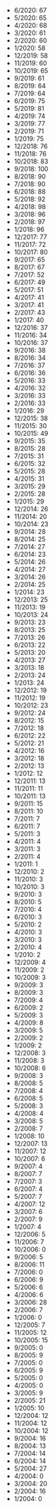 *  6/2020: 67
*  5/2020: 65
*  4/2020: 68
*  3/2020: 61
*  2/2020: 60
*  1/2020: 58
*  12/2019: 58
*  11/2019: 60
*  10/2019: 65
*  9/2019: 61
*  8/2019: 64
*  7/2019: 64
*  6/2019: 75
*  5/2019: 81
*  4/2019: 74
*  3/2019: 77
*  2/2019: 71
*  1/2019: 75
*  12/2018: 76
*  11/2018: 76
*  10/2018: 83
*  9/2018: 100
*  8/2018: 90
*  7/2018: 90
*  6/2018: 88
*  5/2018: 92
*  4/2018: 98
*  3/2018: 96
*  2/2018: 97
*  1/2018: 96
*  12/2017: 77
*  11/2017: 72
*  10/2017: 80
*  9/2017: 65
*  8/2017: 67
*  7/2017: 52
*  6/2017: 49
*  5/2017: 51
*  4/2017: 41
*  3/2017: 41
*  2/2017: 43
*  1/2017: 40
*  12/2016: 37
*  11/2016: 34
*  10/2016: 37
*  9/2016: 38
*  8/2016: 34
*  7/2016: 37
*  6/2016: 36
*  5/2016: 33
*  4/2016: 32
*  3/2016: 33
*  2/2016: 33
*  1/2016: 29
*  12/2015: 38
*  11/2015: 30
*  10/2015: 49
*  9/2015: 35
*  8/2015: 28
*  7/2015: 31
*  6/2015: 32
*  5/2015: 28
*  4/2015: 31
*  3/2015: 29
*  2/2015: 28
*  1/2015: 29
*  12/2014: 26
*  11/2014: 20
*  10/2014: 23
*  9/2014: 28
*  8/2014: 25
*  7/2014: 27
*  6/2014: 23
*  5/2014: 26
*  4/2014: 27
*  3/2014: 26
*  2/2014: 25
*  1/2014: 23
*  12/2013: 25
*  11/2013: 19
*  10/2013: 24
*  9/2013: 23
*  8/2013: 25
*  7/2013: 26
*  6/2013: 22
*  5/2013: 20
*  4/2013: 27
*  3/2013: 18
*  2/2013: 24
*  1/2013: 24
*  12/2012: 19
*  11/2012: 19
*  10/2012: 23
*  9/2012: 24
*  8/2012: 15
*  7/2012: 18
*  6/2012: 22
*  5/2012: 21
*  4/2012: 16
*  3/2012: 18
*  2/2012: 13
*  1/2012: 12
*  12/2011: 13
*  11/2011: 11
*  10/2011: 13
*  9/2011: 15
*  8/2011: 10
*  7/2011: 7
*  6/2011: 7
*  5/2011: 3
*  4/2011: 4
*  3/2011: 3
*  2/2011: 4
*  1/2011: 1
*  12/2010: 2
*  11/2010: 3
*  10/2010: 3
*  9/2010: 3
*  8/2010: 5
*  7/2010: 4
*  6/2010: 3
*  5/2010: 2
*  4/2010: 3
*  3/2010: 3
*  2/2010: 4
*  1/2010: 2
*  12/2009: 4
*  11/2009: 2
*  10/2009: 3
*  9/2009: 3
*  8/2009: 3
*  7/2009: 4
*  6/2009: 2
*  5/2009: 3
*  4/2009: 8
*  3/2009: 5
*  2/2009: 2
*  1/2009: 2
*  12/2008: 3
*  11/2008: 3
*  10/2008: 6
*  9/2008: 3
*  8/2008: 5
*  7/2008: 4
*  6/2008: 5
*  5/2008: 3
*  4/2008: 4
*  3/2008: 5
*  2/2008: 7
*  1/2008: 10
*  12/2007: 13
*  11/2007: 12
*  10/2007: 6
*  9/2007: 4
*  8/2007: 7
*  7/2007: 3
*  6/2007: 4
*  5/2007: 7
*  4/2007: 12
*  3/2007: 6
*  2/2007: 9
*  1/2007: 4
*  12/2006: 5
*  11/2006: 7
*  10/2006: 0
*  9/2006: 5
*  8/2006: 11
*  7/2006: 0
*  6/2006: 9
*  5/2006: 6
*  4/2006: 6
*  3/2006: 28
*  2/2006: 7
*  1/2006: 0
*  12/2005: 7
*  11/2005: 12
*  10/2005: 15
*  9/2005: 0
*  8/2005: 9
*  7/2005: 0
*  6/2005: 9
*  5/2005: 0
*  4/2005: 0
*  3/2005: 9
*  2/2005: 21
*  1/2005: 10
*  12/2004: 12
*  11/2004: 12
*  10/2004: 12
*  9/2004: 16
*  8/2004: 13
*  7/2004: 14
*  6/2004: 14
*  5/2004: 27
*  4/2004: 0
*  3/2004: 20
*  2/2004: 16
*  1/2004: 0